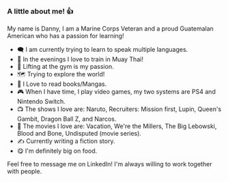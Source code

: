 ### A little about me! 👍
My name is Danny, I am a Marine Corps Veteran and a proud Guatemalan American who has a passion for learning!

- 🗨️ I am currently trying to learn to speak multiple languages.
- 🥊 In the evenings I love to train in Muay Thai!
- 💪 Lifting at the gym is my passion.
- 🗺️ Trying to explore the world!
- 📖 I Love to read books/Mangas.
- 🎮 When I have time, I play video games, my two systems are PS4 and Nintendo Switch.
- 📺 The shows I love are: Naruto, Recruiters: Mission first, Lupin, Queen's Gambit, Dragon Ball Z, and Narcos.
- 🎥 The movies I love are: Vacation, We're the Millers, The Big Lebowski, Blood and Bone, Undisputed (movie series).
- ✍️ Currently writing a fiction story.
- 😋 I'm definitely big on food.

Feel free to message me on LinkedIn! I'm always willing to work together with people.
